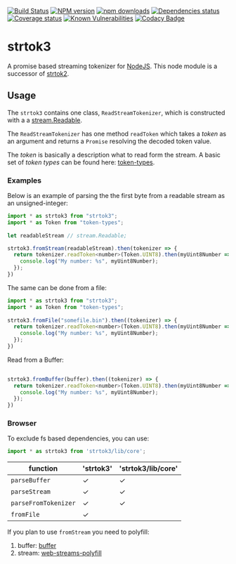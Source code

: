 [![Build Status](https://travis-ci.org/Borewit/strtok3.svg?branch=master)](https://travis-ci.org/Borewit/strtok3)
[![NPM version](https://badge.fury.io/js/strtok3.svg)](https://npmjs.org/package/strtok3)
[![npm downloads](http://img.shields.io/npm/dm/strtok3.svg)](https://npmcharts.com/compare/strtok3,strtok2?start=600&interval=30)
[![Dependencies status](https://david-dm.org/Borewit/strtok3/status.svg)](https://david-dm.org/Borewit/strtok3)
[![Coverage status](https://coveralls.io/repos/github/Borewit/strtok3/badge.svg?branch=master)](https://coveralls.io/github/Borewit/strtok3?branch=master)
[![Known Vulnerabilities](https://snyk.io/test/github/Borewit/strtok3/badge.svg?targetFile=package.json)](https://snyk.io/test/github/Borewit/strtok3?targetFile=package.json)
[![Codacy Badge](https://api.codacy.com/project/badge/Grade/59dd6795e61949fb97066ca52e6097ef)](https://www.codacy.com/app/Borewit/strtok3?utm_source=github.com&amp;utm_medium=referral&amp;utm_content=Borewit/strtok3&amp;utm_campaign=Badge_Grade)

# strtok3

A promise based streaming tokenizer for [NodeJS](http://nodejs.org).
This node module is a successor of [strtok2](https://github.com/Borewit/strtok2).

## Usage

The `strtok3` contains one class, `ReadStreamTokenizer`, which is constructed with a 
a [stream.Readable](https://nodejs.org/api/stream.html#stream_class_stream_readable).

The `ReadStreamTokenizer` has one method `readToken` which takes a *token* as an argument 
and returns a `Promise` resolving the decoded token value.

The *token* is basically a description what to read form the stream. 
A basic set of *token types* can be found here: [token-types](https://github.com/Borewit/token-types).

### Examples

Below is an example of parsing the the first byte from a readable stream as an unsigned-integer:

```JavaScript
import * as strtok3 from "strtok3";
import * as Token from "token-types";
    
let readableStream // stream.Readable;

strtok3.fromStream(readableStream).then(tokenizer => {
  return tokenizer.readToken<number>(Token.UINT8).then(myUint8Number => {
    console.log("My number: %s", myUint8Number);
  });
})
```

The same can be done from a file:

```JavaScript
import * as strtok3 from "strtok3";
import * as Token from "token-types";
    
strtok3.fromFile("somefile.bin").then((tokenizer) => {
  return tokenizer.readToken<number>(Token.UINT8).then(myUint8Number => {
    console.log("My number: %s", myUint8Number);
  });
})
```

Read from a Buffer:
```JavaScript
    
strtok3.fromBuffer(buffer).then((tokenizer) => {
  return tokenizer.readToken<number>(Token.UINT8).then(myUint8Number => {
    console.log("My number: %s", myUint8Number);
  });
})
```

### Browser
To exclude fs based dependencies, you can use:
```JavaScript
import * as strtok3 from 'strtok3/lib/core';
```

| function              | 'strtok3'           | 'strtok3/lib/core'  |
| ----------------------| --------------------|---------------------|
| `parseBuffer`         | ✓                   | ✓                   |
| `parseStream`         | ✓                   | ✓                   |
| `parseFromTokenizer`  | ✓                   | ✓                   |
| `fromFile`            | ✓                   |                     |

If you plan to use `fromStream` you need to polyfill: 
1. buffer: [buffer](https://www.npmjs.com/package/buffer)
2. stream: [web-streams-polyfill](https://www.npmjs.com/package/web-streams-polyfill)
